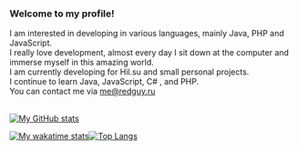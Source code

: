 ### Welcome to my profile!

I am interested in developing in various languages, mainly Java, PHP and JavaScript.<br>
I really love development, almost every day I sit down at the computer and immerse myself in this amazing world.<br>
I am currently developing for Hil.su and small personal projects.<br>
I continue to learn Java, JavaScript, C# , and PHP.<br>
You can contact me via me@redguy.ru<br><br>

[![My GitHub stats](https://github-readme-stats.vercel.app/api?username=RedGuys&count_private=true&show_icons=true&theme=tokyonight)](https://github.com/anuraghazra/github-readme-stats)<br>

[![My wakatime stats](https://github-readme-stats.vercel.app/api/wakatime?username=RedGuys&theme=tokyonight)](https://github.com/anuraghazra/github-readme-stats)[![Top Langs](https://github-readme-stats.vercel.app/api/top-langs/?username=RedGuys&layout=compact&theme=tokyonight)](https://github.com/anuraghazra/github-readme-stats)
